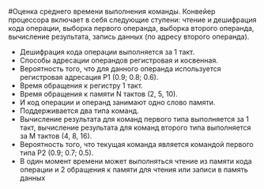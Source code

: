 #Оценка среднего времени выполнения команды.
Конвейер процессора включает в себя следующие ступени: чтение и дешифрация кода операции, выборка первого операнда, выборка
второго операнда, вычисление результата, запись данных (по адресу второго операнда).

* Дешифрация кода операции выполняется за 1 такт. 
* Способы адресации операндов регистровая и косвенная.
* Вероятность того, что для данного операнда используется регистровая адресация P1
(0.9; 0.8; 0.6). 
* Время обращения к регистру 1 такт. 
* Время обращения к памяти N тактов (2, 5, 10). 
* И код операции и операнд занимают одно слово памяти. 
* Поддерживается два типа команд.
* Вычисление результата для команд первого типа выполняется за 1 такт, вычисление результата для команд второго типа выполняется за M тактов (4, 8, 16). 
* Вероятность того, что текущая команда является командой первого типа P2 (0.9; 0.7; 0.5). 
* В один момент времени может выполняться чтение из памяти кода операции и 2 обращения к памяти для чтения или записи в память данных
